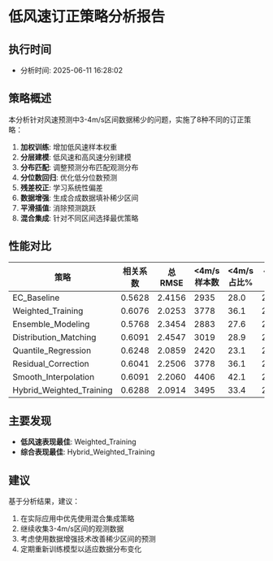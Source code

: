 # 低风速订正策略分析报告

## 执行时间
- 分析时间: 2025-06-11 16:28:02

## 策略概述
本分析针对风速预测中3-4m/s区间数据稀少的问题，实施了8种不同的订正策略：

1. **加权训练**: 增加低风速样本权重
2. **分层建模**: 低风速和高风速分别建模
3. **分布匹配**: 调整预测分布匹配观测分布
4. **分位数回归**: 优化低分位数预测
5. **残差校正**: 学习系统性偏差
6. **数据增强**: 生成合成数据填补稀少区间
7. **平滑插值**: 消除预测跳跃
8. **混合集成**: 针对不同区间选择最优策略

## 性能对比

| 策略 | 相关系数 | 总RMSE | <4m/s样本数 | <4m/s占比% | 低风速RMSE |
|------|----------|---------|-------------|------------|------------|
| EC_Baseline | 0.5628 | 2.4156 | 2935 | 28.0 | 2.8333 |
| Weighted_Training | 0.6076 | 2.0253 | 3778 | 36.1 | 2.1514 |
| Ensemble_Modeling | 0.5768 | 2.3454 | 2883 | 27.6 | 2.7768 |
| Distribution_Matching | 0.6091 | 2.4547 | 3019 | 28.9 | 2.6999 |
| Quantile_Regression | 0.6248 | 2.0859 | 2420 | 23.1 | 2.4546 |
| Residual_Correction | 0.6041 | 2.2506 | 3778 | 36.1 | 2.3524 |
| Smooth_Interpolation | 0.6091 | 2.2060 | 4406 | 42.1 | 2.2993 |
| Hybrid_Weighted_Training | 0.6288 | 2.0914 | 3495 | 33.4 | 2.3057 |

## 主要发现

- **低风速表现最佳**: Weighted_Training
- **综合表现最佳**: Hybrid_Weighted_Training

## 建议

基于分析结果，建议：
1. 在实际应用中优先使用混合集成策略
2. 继续收集3-4m/s区间的观测数据
3. 考虑使用数据增强技术改善稀少区间的预测
4. 定期重新训练模型以适应数据分布变化
